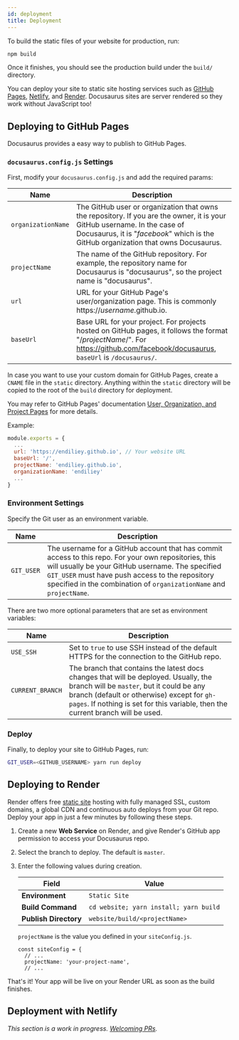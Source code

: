 ```yaml
---
id: deployment
title: Deployment
---
```


To build the static files of your website for production, run:

```bash
npm build
```

Once it finishes, you should see the production build under the `build/` directory.

You can deploy your site to static site hosting services such as [GitHub Pages](https://pages.github.com/), [Netlify](https://www.netlify.com/), and [Render](https://render.com/static-sites). Docusaurus sites are server rendered so they work without JavaScript too!

## Deploying to GitHub Pages

Docusaurus provides a easy way to publish to GitHub Pages.

### `docusaurus.config.js` Settings

First, modify your `docusaurus.config.js` and add the required params:

| Name | Description |
| --- | --- |
| `organizationName` | The GitHub user or organization that owns the repository. If you are the owner, it is your GitHub username. In the case of Docusaurus, it is "_facebook_" which is the GitHub organization that owns Docusaurus. |
| `projectName` | The name of the GitHub repository. For example, the repository name for Docusaurus is "docusaurus", so the project name is "docusaurus". |
| `url` | URL for your GitHub Page's user/organization page. This is commonly https://_username_.github.io. |
| `baseUrl` | Base URL for your project. For projects hosted on GitHub pages, it follows the format "/_projectName_/". For https://github.com/facebook/docusaurus, `baseUrl` is `/docusaurus/`. |

In case you want to use your custom domain for GitHub Pages, create a `CNAME` file in the `static` directory. Anything within the `static` directory will be copied to the root of the `build` directory for deployment.

You may refer to GitHub Pages' documentation [User, Organization, and Project Pages](https://help.github.com/en/articles/user-organization-and-project-pages) for more details.

Example:

```jsx
module.exports = {
  ...
  url: 'https://endiliey.github.io', // Your website URL
  baseUrl: '/',
  projectName: 'endiliey.github.io',
  organizationName: 'endiliey'
  ...
}
```

### Environment Settings

Specify the Git user as an environment variable.

| Name | Description |
| --- | --- |
| `GIT_USER` | The username for a GitHub account that has commit access to this repo. For your own repositories, this will usually be your GitHub username. The specified `GIT_USER` must have push access to the repository specified in the combination of `organizationName` and `projectName`. |

There are two more optional parameters that are set as environment variables:

| Name | Description |
| --- | --- |
| `USE_SSH` | Set to `true` to use SSH instead of the default HTTPS for the connection to the GitHub repo. |
| `CURRENT_BRANCH` | The branch that contains the latest docs changes that will be deployed. Usually, the branch will be `master`, but it could be any branch (default or otherwise) except for `gh-pages`. If nothing is set for this variable, then the current branch will be used. |

### Deploy

Finally, to deploy your site to GitHub Pages, run:

```bash
GIT_USER=<GITHUB_USERNAME> yarn run deploy
```

<!--
TODO: Talk about deployment steps and different hosting options.

References:
- https://www.gatsbyjs.org/docs/deploying-and-hosting/

-->

## Deploying to Render

Render offers free [static site](https://render.com/docs/static-sites) hosting with fully managed SSL, custom domains, a global CDN and continuous auto deploys from your Git repo. Deploy your app in just a few minutes by following these steps.

1. Create a new **Web Service** on Render, and give Render's GitHub app permission to access your Docusaurus repo.

2. Select the branch to deploy. The default is `master`.

2. Enter the following values during creation.

    |  Field  |  Value |
    | ------- | ----- |
    | **Environment** | `Static Site` |
    | **Build Command** | `cd website; yarn install; yarn build` |
    | **Publish Directory** | `website/build/<projectName>` |

    `projectName` is the value you defined in your `siteConfig.js`.

    ```javascript{7}
    const siteConfig = {
      // ...
      projectName: 'your-project-name',
      // ...
    ```

That's it! Your app will be live on your Render URL as soon as the build finishes.

## Deployment with Netlify

_This section is a work in progress. [Welcoming PRs](https://github.com/facebook/docusaurus/issues/1640)._
